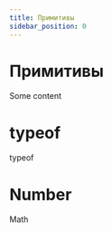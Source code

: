 ```yaml
---
title: Примитивы
sidebar_position: 0
---
```


# Примитивы 

Some content

# typeof

typeof

# Number

Math
